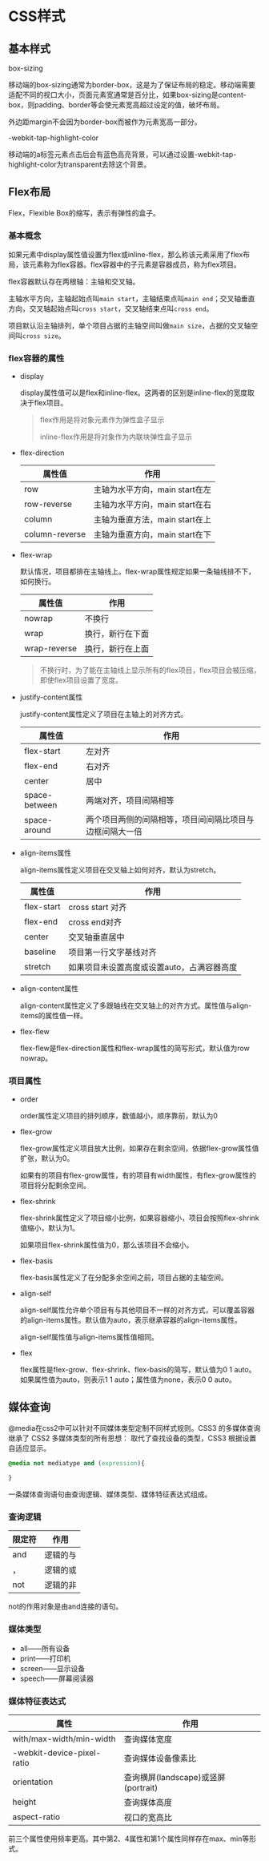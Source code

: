 # CSS样式

## 基本样式

box-sizing

移动端的box-sizing通常为border-box，这是为了保证布局的稳定。移动端需要适配不同的视口大小，页面元素宽通常是百分比，如果box-sizing是content-box，则padding、border等会使元素宽高超过设定的值，破坏布局。

外边距margin不会因为border-box而被作为元素宽高一部分。

-webkit-tap-highlight-color

移动端的a标签元素点击后会有蓝色高亮背景，可以通过设置-webkit-tap-highlight-color为transparent去除这个背景。

## Flex布局

Flex，Flexible Box的缩写，表示有弹性的盒子。

### 基本概念

如果元素中display属性值设置为flex或inline-flex，那么称该元素采用了flex布局，该元素称为flex容器。flex容器中的子元素是容器成员，称为flex项目。

flex容器默认存在两根轴：主轴和交叉轴。

主轴水平方向，主轴起始点叫`main start`，主轴结束点叫`main end`；交叉轴垂直方向，交叉轴起始点叫`cross start`，交叉轴结束点叫`cross end`。

项目默认沿主轴排列，单个项目占据的主轴空间叫做`main size`，占据的交叉轴空间叫`cross size`。

### flex容器的属性

* display

  display属性值可以是flex和inline-flex。这两者的区别是inline-flex的宽度取决于flex项目。

  > flex作用是将对象元素作为弹性盒子显示
  >
  > inline-flex作用是将对象作为内联块弹性盒子显示

* flex-direction

  | 属性值         | 作用                           |
  | -------------- | ------------------------------ |
  | row            | 主轴为水平方向，main start在左 |
  | row-reverse    | 主轴为水平方向，main start在右 |
  | column         | 主轴为垂直方法，main start在上 |
  | column-reverse | 主轴为垂直方向，main start在下 |

* flex-wrap

  默认情况，项目都排在主轴线上。flex-wrap属性规定如果一条轴线排不下，如何换行。

  | 属性值       | 作用             |
  | ------------ | ---------------- |
  | nowrap       | 不换行           |
  | wrap         | 换行，新行在下面 |
  | wrap-reverse | 换行，新行在上面 |

  > 不换行时，为了能在主轴线上显示所有的flex项目，flex项目会被压缩，即使flex项目设置了宽度。

* justify-content属性

  justify-content属性定义了项目在主轴上的对齐方式。

  | 属性值        | 作用                                                     |
  | ------------- | -------------------------------------------------------- |
  | flex-start    | 左对齐                                                   |
  | flex-end      | 右对齐                                                   |
  | center        | 居中                                                     |
  | space-between | 两端对齐，项目间隔相等                                   |
  | space-around  | 两个项目两侧的间隔相等，项目间间隔比项目与边框间隔大一倍 |

* align-items属性

  align-items属性定义项目在交叉轴上如何对齐，默认为stretch。

  | 属性值     | 作用                                       |
  | ---------- | ------------------------------------------ |
  | flex-start | cross start 对齐                           |
  | flex-end   | cross end对齐                              |
  | center     | 交叉轴垂直居中                             |
  | baseline   | 项目第一行文字基线对齐                     |
  | stretch    | 如果项目未设置高度或设置auto，占满容器高度 |

* align-content属性

  align-content属性定义了多跟轴线在交叉轴上的对齐方式。属性值与align-items的属性值一样。

* flex-flew

  flex-flew是flex-direction属性和flex-wrap属性的简写形式，默认值为row nowrap。

### 项目属性

* order

  order属性定义项目的排列顺序，数值越小，顺序靠前，默认为0

* flex-grow

  flex-grow属性定义项目放大比例，如果存在剩余空间，依据flex-grow属性值扩张，默认为0。

  如果有的项目有flex-grow属性，有的项目有width属性，有flex-grow属性的项目将分配剩余空间。

* flex-shrink

  flex-shrink属性定义了项目缩小比例，如果容器缩小，项目会按照flex-shrink值缩小，默认为1。

  如果项目flex-shrink属性值为0，那么该项目不会缩小。

* flex-basis

  flex-basis属性定义了在分配多余空间之前，项目占据的主轴空间。

* align-self

  align-self属性允许单个项目有与其他项目不一样的对齐方式，可以覆盖容器的align-items属性。默认值为auto，表示继承容器的align-items属性。

  align-self属性值与align-items属性值相同。

* flex

  flex属性是flex-grow、flex-shrink、flex-basis的简写，默认值为0 1 auto。如果属性值为auto，则表示1 1 auto；属性值为none，表示0 0 auto。

## 媒体查询

@media在css2中可以针对不同媒体类型定制不同样式规则。CSS3 的多媒体查询继承了 CSS2 多媒体类型的所有思想： 取代了查找设备的类型，CSS3 根据设置自适应显示。

```css
@media not mediatype and (expression){
    
}
```

一条媒体查询语句由查询逻辑、媒体类型、媒体特征表达式组成。

### 查询逻辑

| 限定符 | 作用     |
| ------ | -------- |
| and    | 逻辑的与 |
| ，     | 逻辑的或 |
| not    | 逻辑的非 |

not的作用对象是由and连接的语句。

### 媒体类型

* all——所有设备
* print——打印机
* screen——显示设备
* speech——屏幕阅读器

### 媒体特征表达式

| 属性                       | 作用                                |
| -------------------------- | ----------------------------------- |
| with/max-width/min-width   | 查询媒体宽度                        |
| -webkit-device-pixel-ratio | 查询媒体设备像素比                  |
| orientation                | 查询横屏(landscape)或竖屏(portrait) |
| height                     | 查询媒体高度                        |
| aspect-ratio               | 视口的宽高比                        |

前三个属性使用频率更高。其中第2、4属性和第1个属性同样存在max、min等形式。



